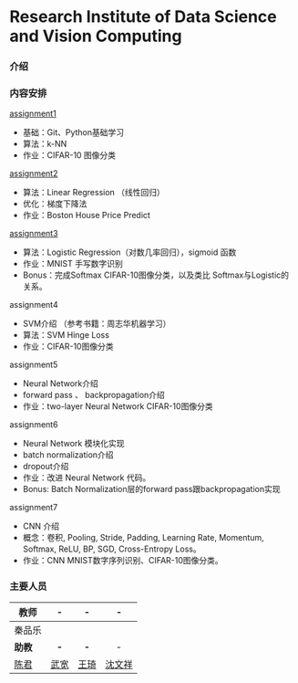 # Research Institute of Data Science and Vision Computing

### 介绍

### 内容安排

[assignment1](https://github.com/MongQi/MachineLearning/tree/master/assignment1)

- 基础：Git、Python基础学习
- 算法：k-NN
- 作业：CIFAR-10 图像分类

[assignment2](https://github.com/MongQi/MachineLearning/tree/master/assignment2)

- 算法：Linear Regression （线性回归）
- 优化：梯度下降法
- 作业：Boston House Price Predict 

[assignment3](https://github.com/MongQi/MachineLearning/tree/master/assignment3)

- 算法：Logistic Regression（对数几率回归），sigmoid 函数
- 作业：MNIST 手写数字识别
- Bonus：完成Softmax CIFAR-10图像分类，以及类比 Softmax与Logistic的关系。

assignment4

- SVM介绍 （参考书籍：周志华机器学习）
- 算法：SVM Hinge Loss
- 作业：CIFAR-10图像分类

assignment5

- Neural Network介绍
- forward pass 、 backpropagation介绍
- 作业：two-layer Neural Network CIFAR-10图像分类

assignment6

- Neural Network 模块化实现
- batch normalization介绍
- dropout介绍
- 作业：改进 Neural Network 代码。
- Bonus: Batch Normalization层的forward pass跟backpropagation实现

assignment7

- CNN 介绍
- 概念：卷积, Pooling, Stride, Padding, Learning Rate, Momentum, Softmax, ReLU, BP, SGD, Cross-Entropy Loss。
- 作业：CNN MNIST数字序列识别、CIFAR-10图像分类。

### 主要人员

| 教师                                  |                -                |                 -                  |                -                 |
| ----------------------------------- | :-----------------------------: | :--------------------------------: | :------------------------------: |
| 秦品乐                                 |                                 |                                    |                                  |
| **助教**                              |              **-**              |               **-**                |                -                 |
| [陈君](https://github.com/chenjun187) | [武宽](https://github.com/quinwu) | [王琦](https://github.com/TaiXuan91) | [沈文祥](https://github.com/swxhss) |

